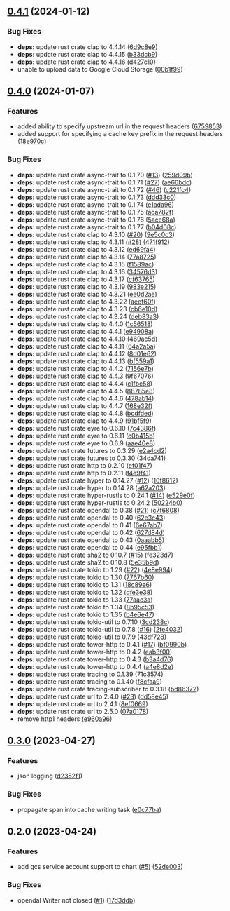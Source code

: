 ## [0.4.1](https://github.com/talzion12/http-cache/compare/v0.4.0...v0.4.1) (2024-01-12)


### Bug Fixes

* **deps:** update rust crate clap to 4.4.14 ([6d9c8e9](https://github.com/talzion12/http-cache/commit/6d9c8e92a594e606ac1fd5557e3b3142fd0b5c67))
* **deps:** update rust crate clap to 4.4.15 ([b33dcb9](https://github.com/talzion12/http-cache/commit/b33dcb95410b09a27372d1ff9fefced61335e3d8))
* **deps:** update rust crate clap to 4.4.16 ([d427c10](https://github.com/talzion12/http-cache/commit/d427c1083e4847700ab253437942642b20503dc0))
* unable to upload data to Google Cloud Storage ([00b1f99](https://github.com/talzion12/http-cache/commit/00b1f99984fc5fd5c20727ae8ecad540f142d2c8))

## [0.4.0](https://github.com/talzion12/http-cache/compare/v0.3.0...v0.4.0) (2024-01-07)

### Features

- added ability to specify upstream url in the request headers ([6759853](https://github.com/talzion12/http-cache/commit/6759853864a2c22a63de53dd040d95c34765144a))
- added support for specifying a cache key prefix in the request headers ([18e970c](https://github.com/talzion12/http-cache/commit/18e970c389cb6dcf7366109419a08afe5d292b63))

### Bug Fixes

- **deps:** update rust crate async-trait to 0.1.70 ([#13](https://github.com/talzion12/http-cache/issues/13)) ([259d09b](https://github.com/talzion12/http-cache/commit/259d09bd37564274497eb2010e987ab43602f332))
- **deps:** update rust crate async-trait to 0.1.71 ([#27](https://github.com/talzion12/http-cache/issues/27)) ([ae66bdc](https://github.com/talzion12/http-cache/commit/ae66bdcc5ff32f8585749a19a391028995d4287a))
- **deps:** update rust crate async-trait to 0.1.72 ([#46](https://github.com/talzion12/http-cache/issues/46)) ([c221fc4](https://github.com/talzion12/http-cache/commit/c221fc45b01c9242a13fe664bde9ce416c0d319e))
- **deps:** update rust crate async-trait to 0.1.73 ([ddd33c0](https://github.com/talzion12/http-cache/commit/ddd33c0649fec9d38c67c344517e528f290564cf))
- **deps:** update rust crate async-trait to 0.1.74 ([e1ada96](https://github.com/talzion12/http-cache/commit/e1ada9612bb470730d6599b293143dece9396074))
- **deps:** update rust crate async-trait to 0.1.75 ([aca782f](https://github.com/talzion12/http-cache/commit/aca782ff523f248c907783673f05fdbca380fae5))
- **deps:** update rust crate async-trait to 0.1.76 ([5ace68a](https://github.com/talzion12/http-cache/commit/5ace68a3dd697b5bfb52688da1190586fe63e89a))
- **deps:** update rust crate async-trait to 0.1.77 ([b04d08c](https://github.com/talzion12/http-cache/commit/b04d08c8c1a55b71bcad12d11e8e8415ea0d4008))
- **deps:** update rust crate clap to 4.3.10 ([#20](https://github.com/talzion12/http-cache/issues/20)) ([9e5c0c3](https://github.com/talzion12/http-cache/commit/9e5c0c3d0317d1e73625dbd10f5f0d688c881a41))
- **deps:** update rust crate clap to 4.3.11 ([#28](https://github.com/talzion12/http-cache/issues/28)) ([471f912](https://github.com/talzion12/http-cache/commit/471f91266f373330720e1c1e77207386dad60274))
- **deps:** update rust crate clap to 4.3.12 ([ed69fa4](https://github.com/talzion12/http-cache/commit/ed69fa400608b5b10d9167e1702ef073cac7aac9))
- **deps:** update rust crate clap to 4.3.14 ([77a8725](https://github.com/talzion12/http-cache/commit/77a8725f403e843d8f35a17e9454a53aac1844b1))
- **deps:** update rust crate clap to 4.3.15 ([f1589ac](https://github.com/talzion12/http-cache/commit/f1589ac25702f56035d075736bba3056949d5c31))
- **deps:** update rust crate clap to 4.3.16 ([34576d3](https://github.com/talzion12/http-cache/commit/34576d3eedb2a9096b8afb0536b324aa34b846cb))
- **deps:** update rust crate clap to 4.3.17 ([cf63765](https://github.com/talzion12/http-cache/commit/cf637657d692ca611983f6b8b65138efadea5ec8))
- **deps:** update rust crate clap to 4.3.19 ([983e215](https://github.com/talzion12/http-cache/commit/983e215d256c4989d953b5f75f8520078ad1b1dd))
- **deps:** update rust crate clap to 4.3.21 ([ee0d2ae](https://github.com/talzion12/http-cache/commit/ee0d2ae93eeb451553d3ff67dd99f8f413ef012c))
- **deps:** update rust crate clap to 4.3.22 ([aeef60f](https://github.com/talzion12/http-cache/commit/aeef60fcf6f23ad56ecd8c2ad0f4356c8692cac8))
- **deps:** update rust crate clap to 4.3.23 ([cb6e10d](https://github.com/talzion12/http-cache/commit/cb6e10d2ea9bd3d7b180c0e494059a7cac3c0f2b))
- **deps:** update rust crate clap to 4.3.24 ([deb83a3](https://github.com/talzion12/http-cache/commit/deb83a3e8ec5b87ee080ed609d7bfd05dd842610))
- **deps:** update rust crate clap to 4.4.0 ([1c56518](https://github.com/talzion12/http-cache/commit/1c56518287cd62ebc5eda6ef24417374e066562f))
- **deps:** update rust crate clap to 4.4.1 ([e94908a](https://github.com/talzion12/http-cache/commit/e94908ad27d2ba55840ca7baf0c9c3e83558c2b3))
- **deps:** update rust crate clap to 4.4.10 ([469ac5d](https://github.com/talzion12/http-cache/commit/469ac5d034e9528055dbf2777cd449d4bcbbd97d))
- **deps:** update rust crate clap to 4.4.11 ([64a2a5a](https://github.com/talzion12/http-cache/commit/64a2a5ad5c4d5f61598f12f0c502ca9c510ff240))
- **deps:** update rust crate clap to 4.4.12 ([8d01e62](https://github.com/talzion12/http-cache/commit/8d01e62cceae1eee11380afdfeee8880dec49767))
- **deps:** update rust crate clap to 4.4.13 ([bf559a1](https://github.com/talzion12/http-cache/commit/bf559a11a44c1caabda8fa7fa7878619287182e2))
- **deps:** update rust crate clap to 4.4.2 ([7156e7b](https://github.com/talzion12/http-cache/commit/7156e7bd354ede8309f78b30edbc9cb988afe550))
- **deps:** update rust crate clap to 4.4.3 ([9f67076](https://github.com/talzion12/http-cache/commit/9f670769627af8b7540360205855a42e191a96e7))
- **deps:** update rust crate clap to 4.4.4 ([c1fbc58](https://github.com/talzion12/http-cache/commit/c1fbc587f50b81ac8ba2c1abf4a3e879d4839dbe))
- **deps:** update rust crate clap to 4.4.5 ([88785e8](https://github.com/talzion12/http-cache/commit/88785e849d96c65670224c4b1a86db61dc55af31))
- **deps:** update rust crate clap to 4.4.6 ([478ab14](https://github.com/talzion12/http-cache/commit/478ab14ff4c4a4f7ee5582eb3efcefa2d75c5293))
- **deps:** update rust crate clap to 4.4.7 ([168e32f](https://github.com/talzion12/http-cache/commit/168e32f1ad8cf12ebc58b6991836ab8aa2cc269a))
- **deps:** update rust crate clap to 4.4.8 ([bcdfded](https://github.com/talzion12/http-cache/commit/bcdfded8f13b0098898d3a6ff34b3e9d6bf3a9b4))
- **deps:** update rust crate clap to 4.4.9 ([91bf5f9](https://github.com/talzion12/http-cache/commit/91bf5f9ec9e3c466240daba0cabe83505ce80507))
- **deps:** update rust crate eyre to 0.6.10 ([7c4386f](https://github.com/talzion12/http-cache/commit/7c4386f0b2b71b0443f85d1fd659818bf9b12ee2))
- **deps:** update rust crate eyre to 0.6.11 ([c0b415b](https://github.com/talzion12/http-cache/commit/c0b415b108f2f44a957440faa3242d898332ffe5))
- **deps:** update rust crate eyre to 0.6.9 ([aae40e8](https://github.com/talzion12/http-cache/commit/aae40e866dca766185caff021ac39dc4528ef4c6))
- **deps:** update rust crate futures to 0.3.29 ([e2a4cd2](https://github.com/talzion12/http-cache/commit/e2a4cd20085d89c1ded2f4b72e5e09f7aa408299))
- **deps:** update rust crate futures to 0.3.30 ([34da741](https://github.com/talzion12/http-cache/commit/34da741531e6f04446e5f211fc0b4707cd10d02e))
- **deps:** update rust crate http to 0.2.10 ([ef01f47](https://github.com/talzion12/http-cache/commit/ef01f479bf1c8db1cee4101a206aea3eb6f419c7))
- **deps:** update rust crate http to 0.2.11 ([f4e9f41](https://github.com/talzion12/http-cache/commit/f4e9f41463785f1ee3dd8da7300ecea2cf38e9b8))
- **deps:** update rust crate hyper to 0.14.27 ([#12](https://github.com/talzion12/http-cache/issues/12)) ([10f8612](https://github.com/talzion12/http-cache/commit/10f86124cad4a31c4be66f06a07c7b04163141db))
- **deps:** update rust crate hyper to 0.14.28 ([a62a203](https://github.com/talzion12/http-cache/commit/a62a20311081979f9636e715f5e336fc0ba9a212))
- **deps:** update rust crate hyper-rustls to 0.24.1 ([#14](https://github.com/talzion12/http-cache/issues/14)) ([e529e0f](https://github.com/talzion12/http-cache/commit/e529e0f37cb11783d9af8dedc11b1b91fe0dafb2))
- **deps:** update rust crate hyper-rustls to 0.24.2 ([50224b0](https://github.com/talzion12/http-cache/commit/50224b09205502a56da12427635cf2387893bdb4))
- **deps:** update rust crate opendal to 0.38 ([#21](https://github.com/talzion12/http-cache/issues/21)) ([c7f6808](https://github.com/talzion12/http-cache/commit/c7f6808f60109cc434b2050ad8be3d91c9e81e14))
- **deps:** update rust crate opendal to 0.40 ([62e3c43](https://github.com/talzion12/http-cache/commit/62e3c439e836662fd4e7acc864e0ac357ce941f1))
- **deps:** update rust crate opendal to 0.41 ([6e67ab7](https://github.com/talzion12/http-cache/commit/6e67ab7d38e0a7d0010bd84a7828671390c456da))
- **deps:** update rust crate opendal to 0.42 ([627d84d](https://github.com/talzion12/http-cache/commit/627d84d03efaea3d0bc257de061fa3b8036d5f57))
- **deps:** update rust crate opendal to 0.43 ([0aaabb5](https://github.com/talzion12/http-cache/commit/0aaabb5879b80390ab82db8e85e9bb668a85e735))
- **deps:** update rust crate opendal to 0.44 ([e95fbb1](https://github.com/talzion12/http-cache/commit/e95fbb157e967665d6a8f4e7afe7eedf09c25281))
- **deps:** update rust crate sha2 to 0.10.7 ([#15](https://github.com/talzion12/http-cache/issues/15)) ([fe323d7](https://github.com/talzion12/http-cache/commit/fe323d78d8bbcc5fb9938ae56c37e26e93d3c5e7))
- **deps:** update rust crate sha2 to 0.10.8 ([5e35b9d](https://github.com/talzion12/http-cache/commit/5e35b9d2e63efb2dd04b4bd45e8bf232c0197d2e))
- **deps:** update rust crate tokio to 1.29 ([#22](https://github.com/talzion12/http-cache/issues/22)) ([4e8e994](https://github.com/talzion12/http-cache/commit/4e8e994ce5dcd570138d7998984547565e916b29))
- **deps:** update rust crate tokio to 1.30 ([7767b60](https://github.com/talzion12/http-cache/commit/7767b60e492f9f037e42459698e091b647e3f88e))
- **deps:** update rust crate tokio to 1.31 ([18c89e6](https://github.com/talzion12/http-cache/commit/18c89e6b7c3d1e0de2b6255e3e754fa10ec8b16a))
- **deps:** update rust crate tokio to 1.32 ([dfe3e38](https://github.com/talzion12/http-cache/commit/dfe3e38ef206f8500ef27897f4c7ff66c87611c2))
- **deps:** update rust crate tokio to 1.33 ([77aac3a](https://github.com/talzion12/http-cache/commit/77aac3a5b8d482a3b04a00146d1d9ced97002636))
- **deps:** update rust crate tokio to 1.34 ([8b95c53](https://github.com/talzion12/http-cache/commit/8b95c5329bb9892a0efc11b8814cfa38fb68e08a))
- **deps:** update rust crate tokio to 1.35 ([b4e6e47](https://github.com/talzion12/http-cache/commit/b4e6e4762c2ac236c6920feb88d52fc62209acff))
- **deps:** update rust crate tokio-util to 0.7.10 ([3cd238c](https://github.com/talzion12/http-cache/commit/3cd238c2d6bc06ce1e2009834d08fec6518adf9d))
- **deps:** update rust crate tokio-util to 0.7.8 ([#16](https://github.com/talzion12/http-cache/issues/16)) ([2fe4032](https://github.com/talzion12/http-cache/commit/2fe40321901a5694b46a59e2867c894d5c16dac0))
- **deps:** update rust crate tokio-util to 0.7.9 ([43df728](https://github.com/talzion12/http-cache/commit/43df72815e2bed4453228fac48314923ddb6203c))
- **deps:** update rust crate tower-http to 0.4.1 ([#17](https://github.com/talzion12/http-cache/issues/17)) ([bf0990b](https://github.com/talzion12/http-cache/commit/bf0990b0ec67b03cd502aa4f1ed243aa27417052))
- **deps:** update rust crate tower-http to 0.4.2 ([eab3f00](https://github.com/talzion12/http-cache/commit/eab3f00650590d1d71c6e225899b4511ce5bf917))
- **deps:** update rust crate tower-http to 0.4.3 ([b3a4d76](https://github.com/talzion12/http-cache/commit/b3a4d766b1391c80850fc398af63360f76114cb2))
- **deps:** update rust crate tower-http to 0.4.4 ([a4e8d2e](https://github.com/talzion12/http-cache/commit/a4e8d2e2ade4c4963fae123d7489c340c8600c5e))
- **deps:** update rust crate tracing to 0.1.39 ([71c3574](https://github.com/talzion12/http-cache/commit/71c35748a7d6678dc97efe9da4647ee1afbcf640))
- **deps:** update rust crate tracing to 0.1.40 ([f8cfaa9](https://github.com/talzion12/http-cache/commit/f8cfaa98249d835ab55cdd86521545335318b485))
- **deps:** update rust crate tracing-subscriber to 0.3.18 ([bd86372](https://github.com/talzion12/http-cache/commit/bd863726c4199be0c949944319f1c33d076398a0))
- **deps:** update rust crate url to 2.4.0 ([#23](https://github.com/talzion12/http-cache/issues/23)) ([dd58e45](https://github.com/talzion12/http-cache/commit/dd58e45814ff535c2900e2af193db28631ba0939))
- **deps:** update rust crate url to 2.4.1 ([8ef0669](https://github.com/talzion12/http-cache/commit/8ef06692a6765e8f79941e77146c0f2ce59970f0))
- **deps:** update rust crate url to 2.5.0 ([07a0178](https://github.com/talzion12/http-cache/commit/07a0178320fd5a8e250bf6f97a2a8a633e8b977f))
- remove http1 headers ([e960a96](https://github.com/talzion12/http-cache/commit/e960a96b4fd5dbf7fe614a951c3a621ab3effe4f))

## [0.3.0](https://github.com/talzion12/http-cache/compare/v0.2.0...v0.3.0) (2023-04-27)

### Features

- json logging ([d2352f1](https://github.com/talzion12/http-cache/commit/d2352f1ff3342f05c035fe39c8a54701a54ff93c))

### Bug Fixes

- propagate span into cache writing task ([e0c77ba](https://github.com/talzion12/http-cache/commit/e0c77ba24bd1de39d9b4c60092eba2a9709b03a2))

## 0.2.0 (2023-04-24)

### Features

- add gcs service account support to chart ([#5](https://github.com/talzion12/http-cache/issues/5)) ([52de003](https://github.com/talzion12/http-cache/commit/52de0030f714507f6736d06212c1fdc9ebefc69d))

### Bug Fixes

- opendal Writer not closed ([#1](https://github.com/talzion12/http-cache/issues/1)) ([17d3ddb](https://github.com/talzion12/http-cache/commit/17d3ddb8bbcbdad3a2ed56e52cb61209575c42a1))
